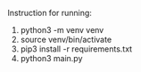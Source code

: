 Instruction for running:
1. python3 -m venv venv
2. source venv/bin/activate
3. pip3 install -r requirements.txt
4. python3 main.py
